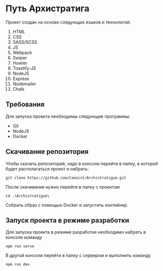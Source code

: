 # Путь Архистратига

Проект создан на основе следующих языков и технологий:

1. HTML
2. CSS
3. SASS/SCSS
4. JS
5. Webpack
6. Swiper
7. Howler
8. Toastify-JS
9. NodeJS
10. Express
11. Nodemailer
12. Chalk

## Требования

Для запуска проекта необходимы следующие программы:

-   Git
-   NodeJS
-   Docker

## Скачивание репозитория

Чтобы скачать репозиторий, надо в консоли перейти в папку, в которой будет располагаться проект и набрать:

```
git clone https://github.com/Canoist/Archistratigue.git
```

После скачивания нужно перейти в папку с проектом

```
cd .\Archistratigue\
```

Собрать образ с помощью Docker и запустить контейнер.

## Запуск проекта в режиме разработки

Для запуска проекта в режиме разработке необходимо набрать в консоли команду

```
npm run serve
```

В другой консоли перейти в папку с сервером и выполнить команду

```
npm run dev
```
